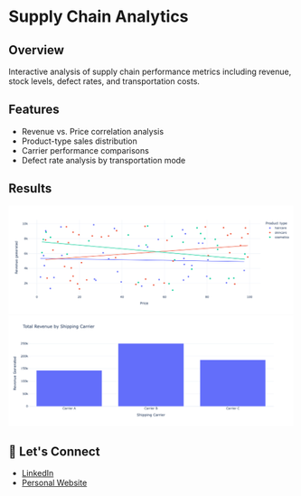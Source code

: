 # Supply Chain Analytics

## Overview
Interactive analysis of supply chain performance metrics including revenue, stock levels, defect rates, and transportation costs.

## Features
- Revenue vs. Price correlation analysis
- Product-type sales distribution
- Carrier performance comparisons
- Defect rate analysis by transportation mode

## Results
![First Image](plots/1.png "Scatterplot: Revenue VS Product Type")
![Second Image](plots/3.png "Bar Plot: Revenue VS Carrier Type")

## 🤝 Let's Connect

- [LinkedIn](https://www.linkedin.com/in/dpjani)
- [Personal Website](https://dpjani.github.io)
